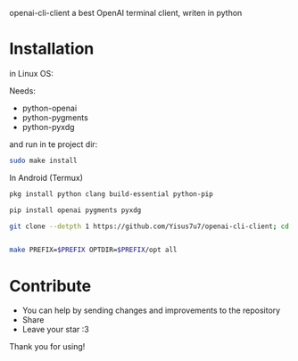 openai-cli-client a best OpenAI terminal client, writen in python

# Installation

in Linux OS:

Needs:

- python-openai
- python-pygments
- python-pyxdg

and run in te project dir:

```bash
sudo make install

```

In Android (Termux)

```bash
pkg install python clang build-essential python-pip
```

```bash
pip install openai pygments pyxdg

```

```bash
git clone --detpth 1 https://github.com/Yisus7u7/openai-cli-client; cd openai-cli-client

```

```bash

make PREFIX=$PREFIX OPTDIR=$PREFIX/opt all
```
# Contribute

- You can help by sending changes and improvements to the repository
- Share 
- Leave your star :3

Thank you for using!
